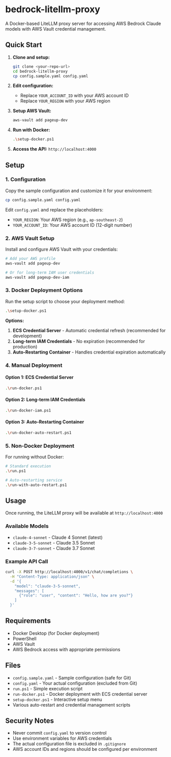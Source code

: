 # bedrock-litellm-proxy

A Docker-based LiteLLM proxy server for accessing AWS Bedrock Claude models with AWS Vault credential management.

## Quick Start

1. **Clone and setup:**

   ```bash
   git clone <your-repo-url>
   cd bedrock-litellm-proxy
   cp config.sample.yaml config.yaml
   ```

2. **Edit configuration:**

   - Replace `YOUR_ACCOUNT_ID` with your AWS account ID
   - Replace `YOUR_REGION` with your AWS region

3. **Setup AWS Vault:**

   ```bash
   aws-vault add pageup-dev
   ```

4. **Run with Docker:**

   ```bash
   .\setup-docker.ps1
   ```

5. **Access the API:** `http://localhost:4000`

## Setup

### 1. Configuration

Copy the sample configuration and customize it for your environment:

```bash
cp config.sample.yaml config.yaml
```

Edit `config.yaml` and replace the placeholders:

- `YOUR_REGION`: Your AWS region (e.g., `ap-southeast-2`)
- `YOUR_ACCOUNT_ID`: Your AWS account ID (12-digit number)

### 2. AWS Vault Setup

Install and configure AWS Vault with your credentials:

```bash
# Add your AWS profile
aws-vault add pageup-dev

# Or for long-term IAM user credentials
aws-vault add pageup-dev-iam
```

### 3. Docker Deployment Options

Run the setup script to choose your deployment method:

```bash
.\setup-docker.ps1
```

**Options:**

1. **ECS Credential Server** - Automatic credential refresh (recommended for development)
2. **Long-term IAM Credentials** - No expiration (recommended for production)
3. **Auto-Restarting Container** - Handles credential expiration automatically

### 4. Manual Deployment

#### Option 1: ECS Credential Server

```bash
.\run-docker.ps1
```

#### Option 2: Long-term IAM Credentials

```bash
.\run-docker-iam.ps1
```

#### Option 3: Auto-Restarting Container

```bash
.\run-docker-auto-restart.ps1
```

### 5. Non-Docker Deployment

For running without Docker:

```bash
# Standard execution
.\run.ps1

# Auto-restarting service
.\run-with-auto-restart.ps1
```

## Usage

Once running, the LiteLLM proxy will be available at `http://localhost:4000`

### Available Models

- `claude-4-sonnet` - Claude 4 Sonnet (latest)
- `claude-3-5-sonnet` - Claude 3.5 Sonnet
- `claude-3-7-sonnet` - Claude 3.7 Sonnet

### Example API Call

```bash
curl -X POST http://localhost:4000/v1/chat/completions \
  -H "Content-Type: application/json" \
  -d '{
    "model": "claude-3-5-sonnet",
    "messages": [
      {"role": "user", "content": "Hello, how are you?"}
    ]
  }'
```

## Requirements

- Docker Desktop (for Docker deployment)
- PowerShell
- AWS Vault
- AWS Bedrock access with appropriate permissions

## Files

- `config.sample.yaml` - Sample configuration (safe for Git)
- `config.yaml` - Your actual configuration (excluded from Git)
- `run.ps1` - Simple execution script
- `run-docker.ps1` - Docker deployment with ECS credential server
- `setup-docker.ps1` - Interactive setup menu
- Various auto-restart and credential management scripts

## Security Notes

- Never commit `config.yaml` to version control
- Use environment variables for AWS credentials
- The actual configuration file is excluded in `.gitignore`
- AWS account IDs and regions should be configured per environment
